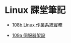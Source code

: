 # Linux 課堂筆記

* [108b Linux 作業系統實務](https://github.com/asd153866714/Linux_note/tree/108b)

* [109a 伺服器架設](https://github.com/asd153866714/Linux_note/tree/109a)
